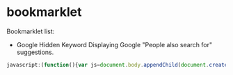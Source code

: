 # bookmarklet
Bookmarklet list: 
- Google Hidden Keyword
Displaying Google "People also search for" suggestions.
```javascript
javascript:(function(){var js=document.body.appendChild(document.createElement("script"));js.onerror=function(){alert("Sorry, the script could not be loaded.")};js.src="https://rawgit.com/Krazete/bookmarklets/master/tri.js"})();
```

